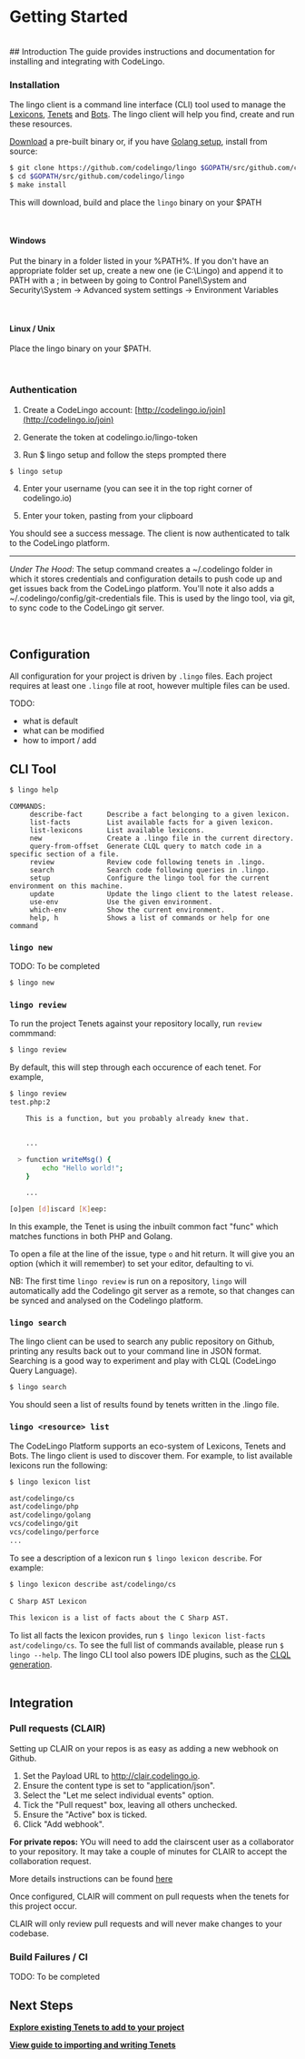 # Getting Started
<br/>
## Introduction
The guide provides instructions and documentation for installing and integrating with CodeLingo.

### Installation

The lingo client is a command line interface (CLI) tool used to manage the [Lexicons](concepts/tenets.md#lexicons), [Tenets](concepts/tenets.md) and [Bots](concepts/flows.md). The lingo client will help you find, create and run these resources.

[Download](https://github.com/codelingo/lingo/releases) a pre-built binary or, if you have [Golang setup](https://golang.org/doc/install), install from source:

```bash
$ git clone https://github.com/codelingo/lingo $GOPATH/src/github.com/codelingo/lingo
$ cd $GOPATH/src/github.com/codelingo/lingo
$ make install
```

This will download, build and place the `lingo` binary on your $PATH

<br/>

#### Windows

Put the binary in a folder listed in your %PATH%. If you don't have an appropriate folder set up, create a new one (ie C:\Lingo) and append it to PATH with a ; in between by going to Control Panel\System and Security\System -> Advanced system settings -> Environment Variables

<br/>

#### Linux / Unix

Place the lingo binary on your $PATH.

<br/>

### Authentication

1. Create a CodeLingo account: [http://codelingo.io/join](http://codelingo.io/join)

2. Generate the token at codelingo.io/lingo-token

3. Run $ lingo setup and follow the steps prompted there

```bash
$ lingo setup
```

4. Enter your username (you can see it in the top right corner of codelingo.io)

5. Enter your token, pasting from your clipboard

You should see a success message. The client is now authenticated to talk to the CodeLingo platform.

---

*Under The Hood*: The setup command creates a ~/.codelingo folder in which it stores credentials and configuration details to push code up and get issues back from the CodeLingo platform. You'll note it also adds a ~/.codelingo/config/git-credentials file. This is used by the lingo tool, via git, to sync code to the CodeLingo git server.

<br/>

## Configuration

All configuration for your project is driven by `.lingo` files. Each project requires at least one `.lingo` file at root, however multiple files can be used.

TODO:

- what is default
- what can be modified
- how to import / add

## CLI Tool

```bash
$ lingo help
```

```
COMMANDS:
     describe-fact      Describe a fact belonging to a given lexicon.
     list-facts         List available facts for a given lexicon.
     list-lexicons      List available lexicons.
     new                Create a .lingo file in the current directory.
     query-from-offset  Generate CLQL query to match code in a specific section of a file.
     review             Review code following tenets in .lingo.
     search             Search code following queries in .lingo.
     setup              Configure the lingo tool for the current environment on this machine.
     update             Update the lingo client to the latest release.
     use-env            Use the given environment.
     which-env          Show the current environment.
     help, h            Shows a list of commands or help for one command

```

### `lingo new`
TODO: To be completed
```bash
$ lingo new

```

### `lingo review`

<!-- TODO: add commands to discover and install CLAIR -->

To run the project Tenets against your repository locally, run `review` commmand:
```bash
$ lingo review
```

By default, this will step through each occurence of each tenet. For example,


```bash
$ lingo review
test.php:2

    This is a function, but you probably already knew that.


    ...

  > function writeMsg() {
        echo "Hello world!";
    }

    ...

[o]pen [d]iscard [K]eep:
```

In this example, the Tenet is using the inbuilt common fact "func" which matches functions in both PHP and Golang.

To open a file at the line of the issue, type `o` and hit return. It will give you an option (which it will remember) to set your editor, defaulting to vi.


NB: The first time `lingo review` is run on a repository, `lingo` will automatically add the Codelingo git server as a remote, so that changes can be synced and analysed on the Codelingo platform.

### `lingo search`
The lingo client can be used to search any public repository on Github, printing any results back out to your command line in JSON format. Searching is a good way to experiment and play with CLQL (CodeLingo Query Language).

```bash
$ lingo search
```

You should seen a list of results found by tenets written in the .lingo file.

### `lingo <resource> list`

The CodeLingo Platform supports an eco-system of Lexicons, Tenets and Bots. The lingo client is used to discover them. For example, to list available lexicons run the following:
 
```bash
$ lingo lexicon list

ast/codelingo/cs
ast/codelingo/php
ast/codelingo/golang
vcs/codelingo/git
vcs/codelingo/perforce
...
```

 
To see a description of a lexicon run  `$ lingo lexicon describe`. For example:
 
```bash
$ lingo lexicon describe ast/codelingo/cs
 
C Sharp AST Lexicon
 
This lexicon is a list of facts about the C Sharp AST.
```
 
To list all facts the lexicon provides, run `$ lingo lexicon list-facts ast/codelingo/cs`. To see the full list of commands available, please run `$ lingo --help`. The lingo CLI tool also powers IDE plugins, such as the [CLQL generation](/clql).
<br/>
<br/>

## Integration
### Pull requests (CLAIR)
Setting up CLAIR on your repos is as easy as adding a new webhook on Github.

1. Set the Payload URL to http://clair.codelingo.io.
2. Ensure the content type is set to "application/json".
3. Select the "Let me select individual events" option.
4. Tick the "Pull request" box, leaving all others unchecked.
5. Ensure the "Active" box is ticked.
6. Click "Add webhook".

**For private repos:**
YOu will need to add the clairscent user as a collaborator to your repository. It may take a couple of minutes for CLAIR to accept the collaboration request.


More details instructions can be found [here](https://codelingo.io/flow/github-pull-request-review)

Once configured, CLAIR will comment on pull requests when the tenets for this project occur.

CLAIR will only review pull requests and will never make changes to your codebase.

### Build Failures / CI
TODO: To be completed

## Next Steps

**[Explore existing Tenets to add to your project](hub)**

**[View guide to importing and writing Tenets](/concepts/tenets.md)**
